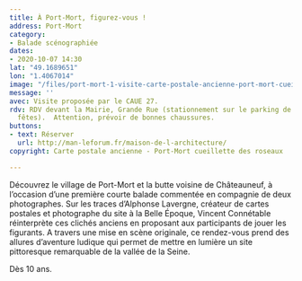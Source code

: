 ```yaml
---
title: À Port-Mort, figurez-vous !
address: Port-Mort
category:
- Balade scénographiée
dates:
- 2020-10-07 14:30
lat: "49.1689651"
lon: "1.4067014"
image: "/files/port-mort-1-visite-carte-postale-ancienne-port-mort-cueillette-des-roseaux.jpg"
message: ''
avec: Visite proposée par le CAUE 27.
rdv: RDV devant la Mairie, Grande Rue (stationnement sur le parking de la salle des
  fêtes).  Attention, prévoir de bonnes chaussures.
buttons:
- text: Réserver
  url: http://man-leforum.fr/maison-de-l-architecture/
copyright: Carte postale ancienne - Port-Mort cueillette des roseaux

---
```

Découvrez le village de Port-Mort et la butte voisine de Châteauneuf, à l’occasion d’une première courte balade commentée en compagnie de deux photographes. Sur les traces d’Alphonse Lavergne, créateur de cartes postales et photographe du site à la Belle Époque, Vincent Connétable réinterprète ces clichés anciens en proposant aux participants de jouer les figurants. A travers une mise en scène originale, ce rendez-vous prend des allures d’aventure ludique qui permet de mettre en lumière un site pittoresque remarquable de la vallée de la Seine.

Dès 10 ans.